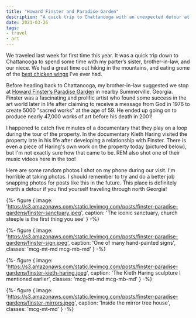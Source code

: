 ```yaml
---
title: "Howard Finster and Paradise Garden"
description: "A quick trip to Chattanooga with an unexpected detour at this fascinating place in rural Georgia"
date: 2021-03-26
tags:
- travel
- art
---
```

We traveled last week for first time this year. It was a quick trip down to Chattanooga to spend some time with my parter’s sister, brother-in-law, and our niece. We had a great time out hiking in the mountains, and eating some of the [best chicken wings](https://pigeonmtcountrystore.webs.com/) I’ve ever had.

Before heading back to Chattanooga, my brother-in-law suggested we stop at [Howard Finster’s Paradise Garden](https://paradisegardenfoundation.org/) in nearby Summerville, Georgia. Finster was a fascinating and prolific artist who found some success in the art world later in life after claiming to receive a message from God in 1976 to create 5000 "sacred works" at the age of 59. He ended up going on to produce nearly 47,000 works of art before his death in 2001!

I happened to catch five minutes of a documentary that they play on a loop during the tour of the property. In the documentary Kieth Haring visited the property late in his life after developing a relationship with Finster. There is even a piece of Haring's own work on the property today (pictured below), but I'm not exactly sure how that came to be. REM also shot one of their music videos here in the too!

Here are some random photos I shot on my phone during our visit. I'm horrible at taking photos. I should remember to try and do a better job snapping photos for posts like this in the future. This place is definitely worth a detour if you find yourself traveling through north Georgia!

{%- figure {
  image: 'https://s3.amazonaws.com/static.levimcg.com/posts/finster-paradise-gardens/finster-sanctuary.jpeg',
  caption: 'The iconic sanctuary, church steeple is the first thing you see'
} -%}

{%- figure {
  image: 'https://s3.amazonaws.com/static.levimcg.com/posts/finster-paradise-gardens/finster-sign.jpeg',
  caption: 'One of many hand-painted signs',
  classes: 'mcg-mt-md mcg-mb-md'
} -%}

{%- figure {
  image: 'https://s3.amazonaws.com/static.levimcg.com/posts/finster-paradise-gardens/finster-kieth-haring.jpeg',
  caption: 'The Kieth Haring sculpture I mentioned earlier',
  classes: 'mcg-mt-md mcg-mb-md'
} -%}

{%- figure {
  image: 'https://s3.amazonaws.com/static.levimcg.com/posts/finster-paradise-gardens/finster-mirrors.jpeg',
  caption: 'Inside the mirror tree house',
  classes: 'mcg-mt-md'
} -%}